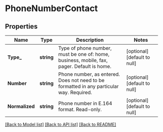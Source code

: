 # PhoneNumberContact

## Properties
Name | Type | Description | Notes
------------ | ------------- | ------------- | -------------
**Type_** | **string** | Type of phone number, must be one of: home, business, mobile, fax, pager. Default is home. | [optional] [default to null]
**Number** | **string** | Phone number, as entered. Does not need to be formatted in any particular way. Required. | [optional] [default to null]
**Normalized** | **string** | Phone number in E.164 format. Read-only. | [optional] [default to null]

[[Back to Model list]](../README.md#documentation-for-models) [[Back to API list]](../README.md#documentation-for-api-endpoints) [[Back to README]](../README.md)


